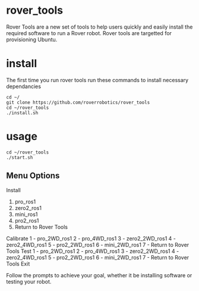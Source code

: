 # rover_tools

Rover Tools are a new set of tools to help users quickly and easily install the required software to run a Rover robot. Rover tools are targetted for provisioning Ubuntu.

# install

The first time you run rover tools run these commands to install necessary dependancies

```
cd ~/
git clone https://github.com/roverrobotics/rover_tools
cd ~/rover_tools
./install.sh
```

# usage

```
cd ~/rover_tools
./start.sh
```

## Menu Options

Install<br>

<ol>
<li>pro_ros1</li>
<li>zero2_ros1</li>
<li>mini_ros1</li>
<li>pro2_ros1</li>
<li>Return to Rover Tools</li>
</ol>

Calibrate
  1 - pro_2WD_ros1
  2 - pro_4WD_ros1
  3 - zero2_2WD_ros1
  4 - zero2_4WD_ros1
  5 - pro2_2WD_ros1
  6 - mini_2WD_ros1
  7 - Return to Rover Tools
Test
  1 - pro_2WD_ros1
  2 - pro_4WD_ros1
  3 - zero2_2WD_ros1
  4 - zero2_4WD_ros1
  5 - pro2_2WD_ros1
  6 - mini_2WD_ros1
  7 - Return to Rover Tools
Exit

Follow the prompts to achieve your goal, whether it be installing software or testing your robot.
